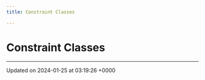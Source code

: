 ```yaml
---
title: Constraint Classes

---
```


# Constraint Classes








-------------------------------

Updated on 2024-01-25 at 03:19:26 +0000